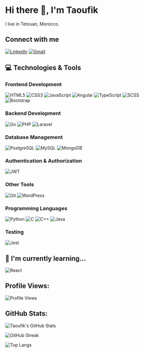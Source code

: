 # Hi there 👋, I'm Taoufik
I live in Tetouan, Morocco.



## Connect with me
[![LinkedIn](https://img.shields.io/badge/-LinkedIn-blue?logo=linkedin&logoColor=white)](https://www.linkedin.com/in/taoufik-benhnina/)
[![Gmail](https://img.shields.io/badge/-Gmail-red?logo=gmail&logoColor=white)](mailto:taoufikbenhnina2001@gmail.com)

## 💻 Technologies & Tools

### Frontend Development
![HTML5](https://img.shields.io/badge/-HTML5-orange?logo=html5&logoColor=white)
![CSS3](https://img.shields.io/badge/-CSS3-blue?logo=css3&logoColor=white)
![JavaScript](https://img.shields.io/badge/-JavaScript-yellow?logo=javascript&logoColor=white)
![Angular](https://img.shields.io/badge/-Angular-red?logo=angular&logoColor=white)
![TypeScript](https://img.shields.io/badge/-TypeScript-blue?logo=typescript&logoColor=white)
![SCSS](https://img.shields.io/badge/-SCSS-pink?logo=sass&logoColor=white)
![Bootstrap](https://img.shields.io/badge/-Bootstrap-purple?logo=bootstrap&logoColor=white)

### Backend Development
![Go](https://img.shields.io/badge/-Go-blue?logo=go&logoColor=white)
![PHP](https://img.shields.io/badge/-PHP-blue?logo=php&logoColor=white)
![Laravel](https://img.shields.io/badge/-Laravel-red?logo=laravel&logoColor=white)

### Database Management
![PostgreSQL](https://img.shields.io/badge/-PostgreSQL-blue?logo=postgresql&logoColor=white)
![MySQL](https://img.shields.io/badge/-MySQL-blue?logo=mysql&logoColor=white)
![MongoDB](https://img.shields.io/badge/-MongoDB-green?logo=mongodb&logoColor=white)

### Authentication & Authorization
![JWT](https://img.shields.io/badge/-JWT-black?logo=jsonwebtokens&logoColor=white)

### Other Tools
![Git](https://img.shields.io/badge/-Git-black?logo=git&logoColor=white)
![WordPress](https://img.shields.io/badge/-WordPress-blue?logo=wordpress&logoColor=white)

### Programming Languages
![Python](https://img.shields.io/badge/-Python-blue?logo=python&logoColor=white)
![C](https://img.shields.io/badge/-C-A8B9CC?logo=c&logoColor=white)
![C++](https://img.shields.io/badge/-C++-00599C?logo=c%2B%2B&logoColor=white)
![Java](https://img.shields.io/badge/-Java-007396?logo=java&logoColor=white)

### Testing
![Jest](https://img.shields.io/badge/-Jest-red?logo=jest&logoColor=white)

## 🌱 I'm currently learning...
![React](https://img.shields.io/badge/-React-blue?logo=react&logoColor=white)

## Profile Views:
![Profile Views](https://komarev.com/ghpvc/?username=TaoufikBENHNINA&color=red)

## GitHub Stats:
![Taoufik's GitHub Stats](https://github-readme-stats.vercel.app/api?username=TaoufikBENHNINA&show_icons=true&theme=dark)

![GitHub Streak](https://github-readme-streak-stats.herokuapp.com/?user=TaoufikBENHNINA&theme=dark)

![Top Langs](https://github-readme-stats.vercel.app/api/top-langs/?username=TaoufikBENHNINA&layout=compact&theme=dark)